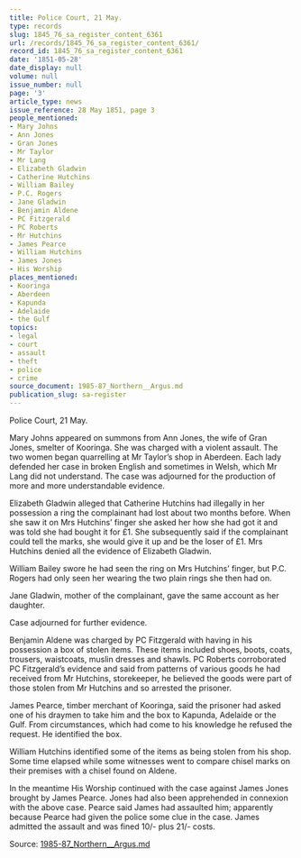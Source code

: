 ```yaml
---
title: Police Court, 21 May.
type: records
slug: 1845_76_sa_register_content_6361
url: /records/1845_76_sa_register_content_6361/
record_id: 1845_76_sa_register_content_6361
date: '1851-05-28'
date_display: null
volume: null
issue_number: null
page: '3'
article_type: news
issue_reference: 28 May 1851, page 3
people_mentioned:
- Mary Johns
- Ann Jones
- Gran Jones
- Mr Taylor
- Mr Lang
- Elizabeth Gladwin
- Catherine Hutchins
- William Bailey
- P.C. Rogers
- Jane Gladwin
- Benjamin Aldene
- PC Fitzgerald
- PC Roberts
- Mr Hutchins
- James Pearce
- William Hutchins
- James Jones
- His Worship
places_mentioned:
- Kooringa
- Aberdeen
- Kapunda
- Adelaide
- the Gulf
topics:
- legal
- court
- assault
- theft
- police
- crime
source_document: 1985-87_Northern__Argus.md
publication_slug: sa-register
---
```


Police Court, 21 May.

Mary Johns appeared on summons from Ann Jones, the wife of Gran Jones, smelter of Kooringa.  She was charged with a violent assault.  The two women began quarrelling at Mr Taylor’s shop in Aberdeen.  Each lady defended her case in broken English and sometimes in Welsh, which Mr Lang did not understand.  The case was adjourned for the production of more and more understandable evidence.

Elizabeth Gladwin alleged that Catherine Hutchins had illegally in her possession a ring the complainant had lost about two months before.  When she saw it on Mrs Hutchins’ finger she asked her how she had got it and was told she had bought it for £1.  She subsequently said if the complainant could tell the marks, she would give it up and be the loser of £1.  Mrs Hutchins denied all the evidence of Elizabeth Gladwin.

William Bailey swore he had seen the ring on Mrs Hutchins’ finger, but P.C. Rogers had only seen her wearing the two plain rings she then had on.

Jane Gladwin, mother of the complainant, gave the same account as her daughter.

Case adjourned for further evidence.

Benjamin Aldene was charged by PC Fitzgerald with having in his possession a box of stolen items.  These items included shoes, boots, coats, trousers, waistcoats, muslin dresses and shawls.  PC Roberts corroborated PC Fitzgerald’s evidence and said from patterns of various goods he had received from Mr Hutchins, storekeeper, he believed the goods were part of those stolen from Mr Hutchins and so arrested the prisoner.

James Pearce, timber merchant of Kooringa, said the prisoner had asked one of his draymen to take him and the box to Kapunda, Adelaide or the Gulf.  From circumstances, which had come to his knowledge he refused the request.  He identified the box.

William Hutchins identified some of the items as being stolen from his shop.  Some time elapsed while some witnesses went to compare chisel marks on their premises with a chisel found on Aldene.

In the meantime His Worship continued with the case against James Jones brought by James Pearce.  Jones had also been apprehended in connexion with the above case.  Pearce said James had assaulted him; apparently because Pearce had given the police some clue in the case.  James admitted the assault and was fined 10/- plus 21/- costs.

Source: [1985-87_Northern__Argus.md](/downloads/markdown/1985-87_Northern__Argus.md)
